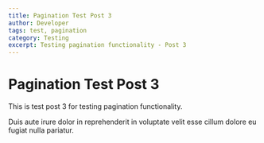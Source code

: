 ```yaml
---
title: Pagination Test Post 3
author: Developer
tags: test, pagination
category: Testing
excerpt: Testing pagination functionality - Post 3
---
```


# Pagination Test Post 3

This is test post 3 for testing pagination functionality.

Duis aute irure dolor in reprehenderit in voluptate velit esse cillum dolore eu fugiat nulla pariatur.